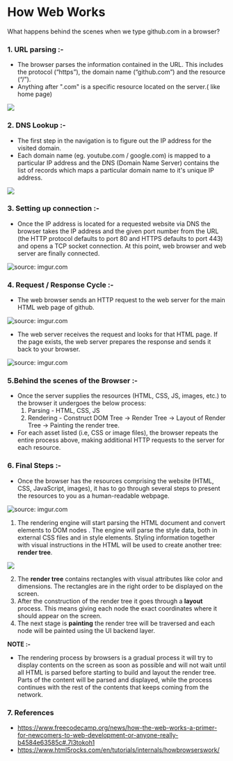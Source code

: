 # How Web Works
What happens behind the scenes when we type github.com in a browser?

###  1. URL parsing :-
* The browser parses the information contained in the URL. This includes the protocol (“https”), the domain name (“github.com”) and the resource (“/”).
* Anything after ".com" is a specific resource located on the server.( like home page)
<img src="https://i.imgur.com/BW04kqy.png" />


### 2. DNS Lookup :-
* The first step in the navigation is to figure out the IP address for the visited domain.
* Each domain name (eg. youtube.com / google.com) is mapped to a particular IP address and the DNS (Domain Name Server) contains the list of records which maps a particular domain name to it's unique IP address.
<img src="https://kinsta.com/wp-content/uploads/2018/05/what-is-dns.png" />

### 3. Setting up connection :-
* Once the IP address is located for a requested website via DNS the browser takes the IP address and the given port number from the URL (the HTTP protocol defaults to port 80 and HTTPS defaults to port 443) and opens a TCP socket connection. At this point, web browser and web server are finally connected.
<img src="https://i.imgur.com/3Mr3B8P.png" title="source: imgur.com" />

### 4. Request / Response Cycle :-
* The web browser sends an HTTP request to the web server for the main HTML web page of github.
<img src="https://i.imgur.com/mU6syrq.png" title="source: imgur.com" />

* The web server receives the request and looks for that HTML page. If the page exists, the web server prepares the response and sends it back to your browser.
<img src="https://i.imgur.com/wNH6D7e.png" title="source: imgur.com" />

### 5.Behind the scenes of the Browser :-
* Once the server supplies the resources (HTML, CSS, JS, images, etc.) to the browser it undergoes the below process:
  1. Parsing - HTML, CSS, JS
  2. Rendering - Construct DOM Tree → Render Tree → Layout of Render Tree → Painting the render tree.
* For each asset listed (i.e, CSS or image files), the browser repeats the entire process above, making additional HTTP requests to the server for each resource.

### 6. Final Steps :-
* Once the browser has the resources comprising the website (HTML, CSS, JavaScript, images), it has to go through several steps to present the resources to you as a human-readable webpage.

<img src="https://i.imgur.com/i32HTTw.png" title="source: imgur.com" />

  1.  The rendering engine will start parsing the HTML document and convert elements to DOM nodes . The engine will parse the style data, both in external CSS files and in style elements. Styling information together with visual instructions in the HTML will be used to create another tree: **render tree**.

<img src="https://i.imgur.com/TDXfpMC.png" />

2. The **render tree** contains rectangles with visual attributes like color and dimensions. The rectangles are in the right order to be displayed on the screen.
3. After the construction of the render tree it goes through a **layout** process. This means giving each node the exact coordinates where it should appear on the screen.
4. The next stage is **painting** the render tree will be traversed and each node will be painted using the UI backend layer.

**NOTE :-**
* The rendering process by browsers is a gradual process it will try to display contents on the screen as soon as possible and will not wait until all HTML is parsed before starting to build and layout the render tree. Parts of the content will be parsed and displayed, while the process continues with the rest of the contents that keeps coming from the network. 

### 7. References
* https://www.freecodecamp.org/news/how-the-web-works-a-primer-for-newcomers-to-web-development-or-anyone-really-b4584e63585c#.7l3tokoh1
* https://www.html5rocks.com/en/tutorials/internals/howbrowserswork/